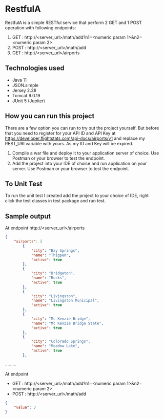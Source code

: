 # RestfulA
RestfulA is a simple RESTful service that perform 2 GET and 1 POST operation with following endpoints:
1. GET : http://<server_url>/math/add?n1=<numeric param 1>&n2=<numeric param 2> 
2. POST : http://<server_url>/math/add 
3. GET : http://<server_url>/airports 

## Technologies used
* Java 11
* JSON.simple
* Jersey 2.28
* Tomcat 9.0.19
* JUnit 5 (Jupiter)

## How you can run this project
There are a few option you can run to try out the project yourself. But before that you need to register for your API ID and API Key at 
https://developer.flightstats.com/api-docs/airports/v1 and replace my REST_URI variable with yours. As my ID and Key will be expired. 
1. Compile a war file and deploy it to your application server of choice. Use Postman or your browser to test the endpoint.
2. Add the project into your IDE of choice and run application on your server. Use Postman or your browser to test the endpoint.


## To Unit Test
To run the unit test I created add the project to your choice of IDE, right click the test classes in test package and run test.

## Sample output
At endpoint http://<server_url>/airports 
```json
{
    "airports": [
        {
            "city": "Bay Springs",
            "name": "Thigpen",
            "active": true
        },
        {
            "city": "Bridgeton",
            "name": "Bucks",
            "active": true
        },
        {
            "city": "Livingston",
            "name": "Livingston Municipal",
            "active": true
        },
        {
            "city": "Mc Kenzie Bridge",
            "name": "Mc Kenzie Bridge State",
            "active": true
        },
        {
            "city": "Colorado Springs",
            "name": "Meadow Lake",
            "active": true
        },
```
.........

At endpoint 
* GET : http://<server_url>/math/add?n1=<numeric param 1>&n2=<numeric param 2> 
* POST : http://<server_url>/math/add 
```json
{
    "value": 3
}
```
